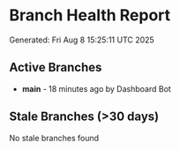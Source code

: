 # Branch Health Report
Generated: Fri Aug  8 15:25:11 UTC 2025

## Active Branches
- **main** - 18 minutes ago by Dashboard Bot

## Stale Branches (>30 days)
No stale branches found

